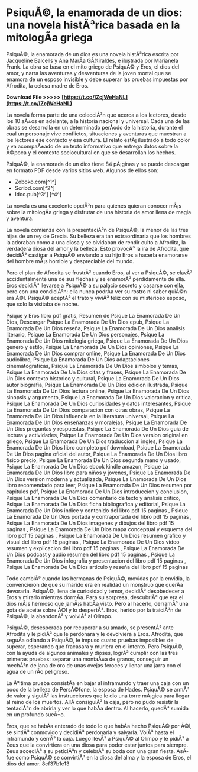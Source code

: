 
 
# PsiquÃ©, la enamorada de un dios: una novela histÃ³rica basada en la mitologÃ­a griega
 
PsiquÃ©, la enamorada de un dios es una novela histÃ³rica escrita por Jacqueline Balcells y Ana MarÃ­a GÃ¼iraldes, e ilustrada por Marianela Frank. La obra se basa en el mito griego de PsiquÃ© y Eros, el dios del amor, y narra las aventuras y desventuras de la joven mortal que se enamora de un esposo invisible y debe superar las pruebas impuestas por Afrodita, la celosa madre de Eros.
 
**Download File &gt;&gt;&gt;&gt;&gt; [https://t.co/IZcjWeHaNL](https://t.co/IZcjWeHaNL)**


 
La novela forma parte de una colecciÃ³n que acerca a los lectores, desde los 10 aÃ±os en adelante, a la historia nacional y universal. Cada una de las obras se desarrolla en un determinado perÃ­odo de la historia, durante el cual un personaje vive conflictos, situaciones y aventuras que muestran a los lectores ese contexto y esa cultura. El relato estÃ¡ ilustrado a todo color y va acompaÃ±ado de un texto informativo que entrega datos sobre la Ã©poca y el contexto sociocultural en que se desarrollan los hechos.
 
PsiquÃ©, la enamorada de un dios tiene 84 pÃ¡ginas y se puede descargar en formato PDF desde varios sitios web. Algunos de ellos son:
 
- Zoboko.com[^1^]
- Scribd.com[^2^]
- Idoc.pub[^3^] [^4^]

La novela es una excelente opciÃ³n para quienes quieran conocer mÃ¡s sobre la mitologÃ­a griega y disfrutar de una historia de amor llena de magia y aventura.
  
La novela comienza con la presentaciÃ³n de PsiquÃ©, la menor de las tres hijas de un rey de Grecia. Su belleza era tan extraordinaria que los hombres la adoraban como a una diosa y se olvidaban de rendir culto a Afrodita, la verdadera diosa del amor y la belleza. Esto provocÃ³ la ira de Afrodita, que decidiÃ³ castigar a PsiquÃ© enviando a su hijo Eros a hacerla enamorarse del hombre mÃ¡s horrible y despreciable del mundo.
 
Pero el plan de Afrodita se frustrÃ³ cuando Eros, al ver a PsiquÃ©, se clavÃ³ accidentalmente una de sus flechas y se enamorÃ³ perdidamente de ella. Eros decidiÃ³ llevarse a PsiquÃ© a su palacio secreto y casarse con ella, pero con una condiciÃ³n: ella nunca podrÃ­a ver su rostro ni saber quiÃ©n era Ã©l. PsiquÃ© aceptÃ³ el trato y viviÃ³ feliz con su misterioso esposo, que solo la visitaba de noche.
 
Psique y Eros libro pdf gratis,  Resumen de Psique La Enamorada De Un Dios,  Descargar Psique La Enamorada De Un Dios epub,  Psique La Enamorada De Un Dios reseña,  Psique La Enamorada De Un Dios analisis literario,  Psique La Enamorada De Un Dios personajes,  Psique La Enamorada De Un Dios mitologia griega,  Psique La Enamorada De Un Dios genero y estilo,  Psique La Enamorada De Un Dios opiniones,  Psique La Enamorada De Un Dios comprar online,  Psique La Enamorada De Un Dios audiolibro,  Psique La Enamorada De Un Dios adaptaciones cinematograficas,  Psique La Enamorada De Un Dios simbolos y temas,  Psique La Enamorada De Un Dios citas y frases,  Psique La Enamorada De Un Dios contexto historico y cultural,  Psique La Enamorada De Un Dios autor biografia,  Psique La Enamorada De Un Dios edicion ilustrada,  Psique La Enamorada De Un Dios lectura online,  Psique La Enamorada De Un Dios sinopsis y argumento,  Psique La Enamorada De Un Dios valoracion y critica,  Psique La Enamorada De Un Dios curiosidades y datos interesantes,  Psique La Enamorada De Un Dios comparacion con otras obras,  Psique La Enamorada De Un Dios influencia en la literatura universal,  Psique La Enamorada De Un Dios enseñanzas y moralejas,  Psique La Enamorada De Un Dios preguntas y respuestas,  Psique La Enamorada De Un Dios guia de lectura y actividades,  Psique La Enamorada De Un Dios version original en griego,  Psique La Enamorada De Un Dios traduccion al ingles,  Psique La Enamorada De Un Dios libro completo pdf download,  Psique La Enamorada De Un Dios pagina oficial del autor,  Psique La Enamorada De Un Dios libro fisico precio,  Psique La Enamorada De Un Dios segunda mano y usado,  Psique La Enamorada De Un Dios ebook kindle amazon,  Psique La Enamorada De Un Dios libro para niños y jovenes,  Psique La Enamorada De Un Dios version moderna y actualizada,  Psique La Enamorada De Un Dios libro recomendado para leer,  Psique La Enamorada De Un Dios resumen por capitulos pdf,  Psique La Enamorada De Un Dios introduccion y conclusion,  Psique La Enamorada De Un Dios comentario de texto y analisis critico,  Psique La Enamorada De Un Dios ficha bibliografica y editorial,  Psique La Enamorada De Un Dios indice y contenido del libro pdf 15 paginas ,  Psique La Enamorada De Un Dios portada y contraportada del libro pdf 15 paginas ,  Psique La Enamorada De Un Dios imagenes y dibujos del libro pdf 15 paginas ,  Psique La Enamorada De Un Dios mapa conceptual y esquema del libro pdf 15 paginas ,  Psique La Enamorada De Un Dios resumen grafico y visual del libro pdf 15 paginas ,  Psique La Enamorada De Un Dios video resumen y explicacion del libro pdf 15 paginas ,  Psique La Enamorada De Un Dios podcast y audio resumen del libro pdf 15 paginas ,  Psique La Enamorada De Un Dios infografia y presentacion del libro pdf 15 paginas ,  Psique La Enamorada De Un Dios articulo y reseña del libro pdf 15 paginas
 
Todo cambiÃ³ cuando las hermanas de PsiquÃ©, movidas por la envidia, la convencieron de que su marido era en realidad un monstruo que querÃ­a devorarla. PsiquÃ©, llena de curiosidad y temor, decidiÃ³ desobedecer a Eros y mirarlo mientras dormÃ­a. Para su sorpresa, descubriÃ³ que era el dios mÃ¡s hermoso que jamÃ¡s habÃ­a visto. Pero al hacerlo, derramÃ³ una gota de aceite sobre Ã©l y lo despertÃ³. Eros, herido por la traiciÃ³n de PsiquÃ©, la abandonÃ³ y volviÃ³ al Olimpo.
  
PsiquÃ©, desesperada por recuperar a su amado, se presentÃ³ ante Afrodita y le pidiÃ³ que le perdonara y le devolviera a Eros. Afrodita, que seguÃ­a odiando a PsiquÃ©, le impuso cuatro pruebas imposibles de superar, esperando que fracasara y muriera en el intento. Pero PsiquÃ©, con la ayuda de algunos animales y dioses, logrÃ³ cumplir con las tres primeras pruebas: separar una montaÃ±a de granos, conseguir un mechÃ³n de lana de oro de unas ovejas feroces y llenar una jarra con el agua de un rÃ­o peligroso.
 
La Ãºltima prueba consistÃ­a en bajar al inframundo y traer una caja con un poco de la belleza de PersÃ©fone, la esposa de Hades. PsiquÃ© se armÃ³ de valor y siguiÃ³ las instrucciones que le dio una torre mÃ¡gica para llegar al reino de los muertos. AllÃ­ consiguiÃ³ la caja, pero no pudo resistir la tentaciÃ³n de abrirla y ver lo que habÃ­a dentro. Al hacerlo, quedÃ³ sumida en un profundo sueÃ±o.
 
Eros, que se habÃ­a enterado de todo lo que habÃ­a hecho PsiquÃ© por Ã©l, se sintiÃ³ conmovido y decidiÃ³ perdonarla y salvarla. VolÃ³ hasta el inframundo y cerrÃ³ la caja. Luego llevÃ³ a PsiquÃ© al Olimpo y le pidiÃ³ a Zeus que la convirtiera en una diosa para poder estar juntos para siempre. Zeus accediÃ³ a su peticiÃ³n y celebrÃ³ su boda con una gran fiesta. AsÃ­ fue como PsiquÃ© se convirtiÃ³ en la diosa del alma y la esposa de Eros, el dios del amor.
 8cf37b1e13
 
